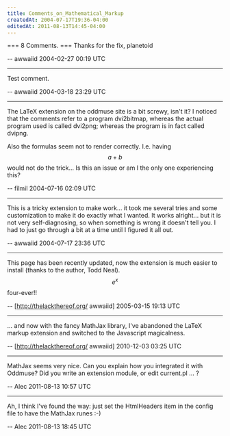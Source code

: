 ```yaml
---
title: Comments_on_Mathematical_Markup
createdAt: 2004-07-17T19:36-04:00
editedAt: 2011-08-13T14:45-04:00
---
```


=== 8 Comments. ===
Thanks for the fix, planetoid

-- awwaiid 2004-02-27 00:19 UTC

----
Test comment.

-- awwaiid 2004-03-18 23:29 UTC

----
The LaTeX extension on the oddmuse site is a bit screwy, isn't it? I noticed that the comments refer to a program dvi2bitmap, whereas the actual program used is called dvi2png; whereas the program is in fact called dvipng.

Also the formulas seem not to render correctly. I.e. having $$a+b$$ would not do the trick... Is this an issue or am I the only one experiencing this?

-- filmil 2004-07-16 02:09 UTC

----
This is a tricky extension to make work... it took me several tries and some customization to make it do exactly what I wanted. It works alright... but it is not very self-diagnosing, so when something is wrong it doesn't tell you. I had to just go through a bit at a time until I figured it all out.

-- awwaiid 2004-07-17 23:36 UTC


----

This page has been recently updated, now the extension is much easier to install (thanks to the author, Todd Neal). $$e^x$$ four-ever!!

-- [http://thelackthereof.org/ awwaiid] 2005-03-15 19:13 UTC


----

... and now with the fancy MathJax library, I've abandoned the LaTeX markup extension and switched to the Javascript magicalness.

-- [http://thelackthereof.org/ awwaiid] 2010-12-03 03:25 UTC


----

MathJax seems very nice. Can you explain how you integrated it with Oddmuse? Did you write an extension module, or edit current.pl ... ?

-- Alec 2011-08-13 10:57 UTC


----

Ah, I think I've found the way: just set the HtmlHeaders item in the config file to have the MathJax runes :-)

-- Alec 2011-08-13 18:45 UTC


